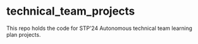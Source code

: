 # technical_team_projects
This repo holds the code for STP'24 Autonomous technical team learning plan projects.
